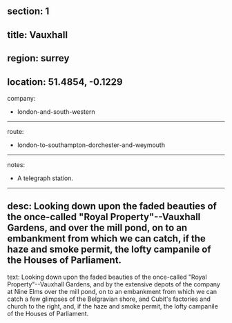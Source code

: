 section: 1
----
title: Vauxhall
----
region: surrey
----
location: 51.4854, -0.1229
----
company:
- london-and-south-western
----
route:
- london-to-southampton-dorchester-and-weymouth
----
notes:
- A telegraph station.
----
desc: Looking down upon the faded beauties of the once-called "Royal Property"--Vauxhall Gardens, and over the mill pond, on to an embankment from which we can catch, if the haze and smoke permit, the lofty campanile of the Houses of Parliament.
----
text: Looking down upon the faded beauties of the once-called "Royal Property"--Vauxhall Gardens, and by the extensive depots of the company at Nine Elms over the mill pond, on to an embankment from which we can catch a few glimpses of the Belgravian shore, and Cubit's factories and church to the right, and, if the haze and smoke permit, the lofty campanile of the Houses of Parliament.
